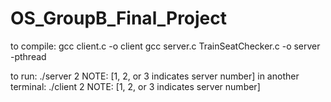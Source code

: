 # OS_GroupB_Final_Project

to compile:
    gcc client.c -o client
    gcc server.c TrainSeatChecker.c -o server -pthread

to run:
    ./server 2
    NOTE: [1, 2, or 3 indicates server number]
in another terminal:
    ./client 2
    NOTE: [1, 2, or 3 indicates server number]
